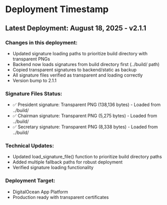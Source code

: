 # Deployment Timestamp

## Latest Deployment: August 18, 2025 - v2.1.1

### Changes in this deployment:
- Updated signature loading paths to prioritize build directory with transparent PNGs
- Backend now loads signatures from build directory first (../build/ path)
- Copied transparent signatures to backend/static as backup
- All signature files verified as transparent and loading correctly
- Version bump to 2.1.1

### Signature Files Status:
- ✅ President signature: Transparent PNG (138,136 bytes) - Loaded from ../build/
- ✅ Chairman signature: Transparent PNG (5,275 bytes) - Loaded from ../build/
- ✅ Secretary signature: Transparent PNG (8,338 bytes) - Loaded from ../build/

### Technical Updates:
- Updated load_signature_file() function to prioritize build directory paths
- Added multiple fallback paths for robust deployment
- Verified signature loading functionality

### Deployment Target:
- DigitalOcean App Platform
- Production ready with transparent certificates
